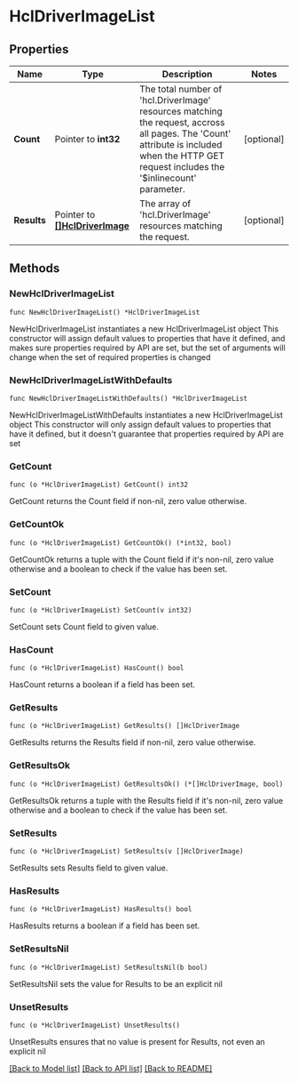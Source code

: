 # HclDriverImageList

## Properties

Name | Type | Description | Notes
------------ | ------------- | ------------- | -------------
**Count** | Pointer to **int32** | The total number of &#39;hcl.DriverImage&#39; resources matching the request, accross all pages. The &#39;Count&#39; attribute is included when the HTTP GET request includes the &#39;$inlinecount&#39; parameter. | [optional] 
**Results** | Pointer to [**[]HclDriverImage**](hcl.DriverImage.md) | The array of &#39;hcl.DriverImage&#39; resources matching the request. | [optional] 

## Methods

### NewHclDriverImageList

`func NewHclDriverImageList() *HclDriverImageList`

NewHclDriverImageList instantiates a new HclDriverImageList object
This constructor will assign default values to properties that have it defined,
and makes sure properties required by API are set, but the set of arguments
will change when the set of required properties is changed

### NewHclDriverImageListWithDefaults

`func NewHclDriverImageListWithDefaults() *HclDriverImageList`

NewHclDriverImageListWithDefaults instantiates a new HclDriverImageList object
This constructor will only assign default values to properties that have it defined,
but it doesn't guarantee that properties required by API are set

### GetCount

`func (o *HclDriverImageList) GetCount() int32`

GetCount returns the Count field if non-nil, zero value otherwise.

### GetCountOk

`func (o *HclDriverImageList) GetCountOk() (*int32, bool)`

GetCountOk returns a tuple with the Count field if it's non-nil, zero value otherwise
and a boolean to check if the value has been set.

### SetCount

`func (o *HclDriverImageList) SetCount(v int32)`

SetCount sets Count field to given value.

### HasCount

`func (o *HclDriverImageList) HasCount() bool`

HasCount returns a boolean if a field has been set.

### GetResults

`func (o *HclDriverImageList) GetResults() []HclDriverImage`

GetResults returns the Results field if non-nil, zero value otherwise.

### GetResultsOk

`func (o *HclDriverImageList) GetResultsOk() (*[]HclDriverImage, bool)`

GetResultsOk returns a tuple with the Results field if it's non-nil, zero value otherwise
and a boolean to check if the value has been set.

### SetResults

`func (o *HclDriverImageList) SetResults(v []HclDriverImage)`

SetResults sets Results field to given value.

### HasResults

`func (o *HclDriverImageList) HasResults() bool`

HasResults returns a boolean if a field has been set.

### SetResultsNil

`func (o *HclDriverImageList) SetResultsNil(b bool)`

 SetResultsNil sets the value for Results to be an explicit nil

### UnsetResults
`func (o *HclDriverImageList) UnsetResults()`

UnsetResults ensures that no value is present for Results, not even an explicit nil

[[Back to Model list]](../README.md#documentation-for-models) [[Back to API list]](../README.md#documentation-for-api-endpoints) [[Back to README]](../README.md)


